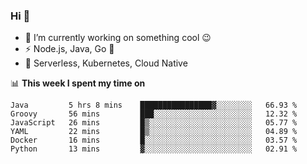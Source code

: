 ### Hi 👋

<!--
**nodejh/nodejh** is a ✨ _special_ ✨ repository because its `README.md` (this file) appears on your GitHub profile.

Here are some ideas to get you started:

- 🔭 I’m currently working on ...
- 🌱 I’m currently learning ...
- 👯 I’m looking to collaborate on ...
- 🤔 I’m looking for help with ...
- 💬 Ask me about ...
- 📫 How to reach me: ...
- 😄 Pronouns: ...
- ⚡ Fun fact: ...
-->

- 🔭 I’m currently working on something cool :wink:
- ⚡ Node.js, Java, Go :thought_balloon:
- 🤖 Serverless, Kubernetes, Cloud Native

📊 **This week I spent my time on**

<!--START_SECTION:waka-->

```text
Java         5 hrs 8 mins    ████████████████▓░░░░░░░░   66.93 %
Groovy       56 mins         ███░░░░░░░░░░░░░░░░░░░░░░   12.32 %
JavaScript   26 mins         █▒░░░░░░░░░░░░░░░░░░░░░░░   05.77 %
YAML         22 mins         █▒░░░░░░░░░░░░░░░░░░░░░░░   04.89 %
Docker       16 mins         █░░░░░░░░░░░░░░░░░░░░░░░░   03.57 %
Python       13 mins         ▓░░░░░░░░░░░░░░░░░░░░░░░░   02.91 %
```

<!--END_SECTION:waka-->


<!--
:traffic_light: **Visitors**

![visitors](https://visitor-badge.glitch.me/badge?page_id=nodejh.nodejh)
-->

